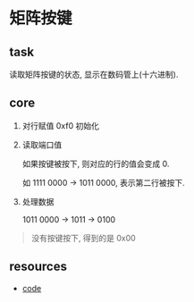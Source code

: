 # 矩阵按键

## task

读取矩阵按键的状态, 显示在数码管上(十六进制).

## core

1. 对行赋值 0xf0 初始化
2. 读取端口值

   如果按键被按下, 则对应的行的值会变成 0.

   如 1111 0000 -> 1011 0000, 表示第二行被按下.

3. 处理数据

   1011 0000 -> 1011 -> 0100

> 没有按键按下, 得到的是 0x00

## resources

- <a class="Repos" target="_blank" href="main.c">code</a>
